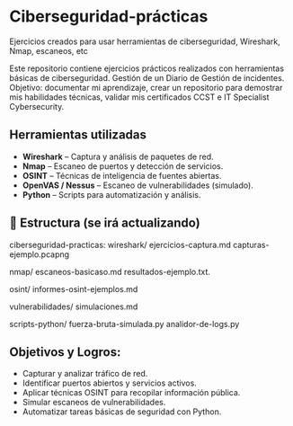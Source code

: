 # Ciberseguridad-prácticas
Ejercicios creados para usar herramientas de ciberseguridad, Wireshark, Nmap, escaneos, etc

Este repositorio contiene ejercicios prácticos realizados con herramientas básicas de ciberseguridad. 
Gestión de un Diario de Gestión de incidentes.
Objetivo: documentar mi aprendizaje, crear un repositorio para demostrar mis habilidades técnicas, validar mis certificados CCST e IT Specialist Cybersecurity.

## Herramientas utilizadas

- **Wireshark** – Captura y análisis de paquetes de red.
- **Nmap** – Escaneo de puertos y detección de servicios.
- **OSINT** – Técnicas de inteligencia de fuentes abiertas.
- **OpenVAS / Nessus** – Escaneo de vulnerabilidades (simulado).
- **Python** – Scripts para automatización y análisis.

## 📁 Estructura (se irá actualizando)
ciberseguridad-practicas: 
 wireshark/
   ejercicios-captura.md
   capturas-ejemplo.pcapng

nmap/
  escaneos-basicaso.md
  resultados-ejemplo.txt.

osint/
  informes-osint-ejemplos.md

vulnerabilidades/
  simulaciones.md

scripts-python/
  fuerza-bruta-simulada.py
  analidor-de-logs.py

  ## Objetivos y Logros:

- Capturar y analizar tráfico de red.
- Identificar puertos abiertos y servicios activos.
- Aplicar técnicas OSINT para recopilar información pública.
- Simular escaneos de vulnerabilidades.
- Automatizar tareas básicas de seguridad con Python.


